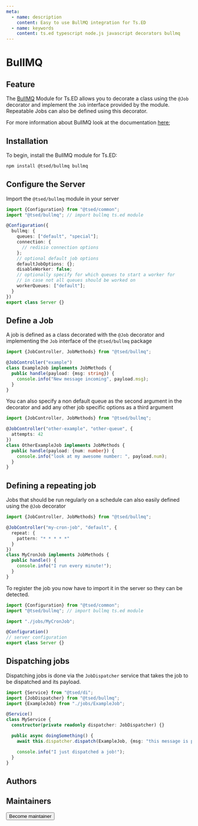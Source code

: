 ```yaml
---
meta:
  - name: description
    content: Easy to use BullMQ integration for Ts.ED
  - name: keywords
    content: ts.ed typescript node.js javascript decorators bullmq
---
```


# BullMQ

<Banner src="/bullmq.png" href="https://github.com/taskforcesh/bullmq" height="200" />

## Feature

The [BullMQ](https://bullmq.io) Module for Ts.ED allows you to decorate a class using the `@Job` decorator and implement the `Job` interface provided by the module.
Repeatable Jobs can also be defined using this decorator.

For more information about BullMQ look at the documentation [here](https://docs.bullmq.io/);

## Installation

To begin, install the BullMQ module for Ts.ED:

```bash
npm install @tsed/bullmq bullmq
```

## Configure the Server

Import the `@tsed/bullmq` module in your server

```ts
import {Configuration} from "@tsed/common";
import "@tsed/bullmq"; // import bullmq ts.ed module

@Configuration({
  bullmq: {
    queues: ["default", "special"];
    connection: {
      // redisio connection options
    };
    // optional default job options
    defaultJobOptions: {};
    disableWorker: false;
    // optionally specify for which queues to start a worker for
    // in case not all queues should be worked on
    workerQueues: ["default"];
  }
})
export class Server {}
```

## Define a Job

A job is defined as a class decorated with the `@Job` decorator and implementing the `Job` interface of the `@tsed/bullmq` package

```ts
import {JobController, JobMethods} from "@tsed/bullmq";

@JobController("example")
class ExampleJob implements JobMethods {
  public handle(payload: {msg: string}) {
    console.info("New message incoming", payload.msg);
  }
}
```

You can also specify a non default queue as the second argument in the decorator and add any other job specific options as a third argument

```ts
import {JobController, JobMethods} from "@tsed/bullmq";

@JobController("other-example", "other-queue", {
  attempts: 42
})
class OtherExampleJob implements JobMethods {
  public handle(payload: {num: number}) {
    console.info("look at my awesome number: ", payload.num);
  }
}
```

## Defining a repeating job

Jobs that should be run regularly on a schedule can also easily defined using the `@Job` decorator

```ts
import {JobController, JobMethods} from "@tsed/bullmq";

@JobController("my-cron-job", "default", {
  repeat: {
    pattern: "* * * * *"
  }
})
class MyCronJob implements JobMethods {
  public handle() {
    console.info("I run every minute!");
  }
}
```

To register the job you now have to import it in the server so they can be detected.

```ts
import {Configuration} from "@tsed/common";
import "@tsed/bullmq"; // import bullmq ts.ed module

import "./jobs/MyCronJob";

@Configuration()
// server configuration
export class Server {}
```

## Dispatching jobs

Dispatching jobs is done via the `JobDispatcher` service that takes the job to be dispatched and its payload.

```ts
import {Service} from "@tsed/di";
import {JobDispatcher} from "@tsed/bullmq";
import {ExampleJob} from "./jobs/ExampleJob";

@Service()
class MyService {
  constructor(private readonly dispatcher: JobDispatcher) {}

  public async doingSomething() {
    await this.dispatcher.dispatch(ExampleJob, {msg: "this message is part of the payload for the job"});

    console.info("I just dispatched a job!");
  }
}
```

## Authors

<GithubContributors :users="['abenerd']"/>

## Maintainers

<GithubContributors :users="['abenerd']"/>

<div class="flex items-center justify-center p-5">
<Button href="/contributing.html" class="rounded-medium">
 Become maintainer
</Button>
</div>

